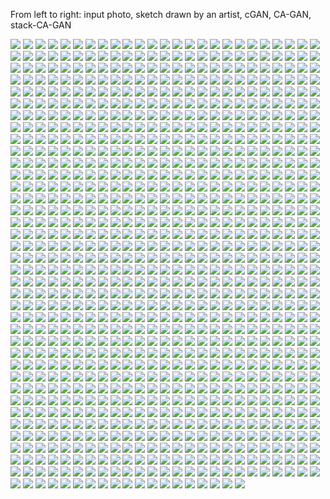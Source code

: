 From left to right: input photo, sketch drawn by an artist, cGAN, CA-GAN, stack-CA-GAN

<img src='CUFSF_944/1.jpg' aligh=center>

<img src='CUFSF_944/2.jpg' aligh=center>

<img src='CUFSF_944/3.jpg' aligh=center>

<img src='CUFSF_944/4.jpg' aligh=center>

<img src='CUFSF_944/5.jpg' aligh=center>

<img src='CUFSF_944/6.jpg' aligh=center>

<img src='CUFSF_944/7.jpg' aligh=center>

<img src='CUFSF_944/8.jpg' aligh=center>

<img src='CUFSF_944/9.jpg' aligh=center>

<img src='CUFSF_944/10.jpg' aligh=center>

<img src='CUFSF_944/11.jpg' aligh=center>

<img src='CUFSF_944/12.jpg' aligh=center>

<img src='CUFSF_944/13.jpg' aligh=center>

<img src='CUFSF_944/14.jpg' aligh=center>

<img src='CUFSF_944/15.jpg' aligh=center>

<img src='CUFSF_944/16.jpg' aligh=center>

<img src='CUFSF_944/17.jpg' aligh=center>

<img src='CUFSF_944/18.jpg' aligh=center>

<img src='CUFSF_944/19.jpg' aligh=center>

<img src='CUFSF_944/20.jpg' aligh=center>

<img src='CUFSF_944/21.jpg' aligh=center>

<img src='CUFSF_944/22.jpg' aligh=center>

<img src='CUFSF_944/23.jpg' aligh=center>

<img src='CUFSF_944/24.jpg' aligh=center>

<img src='CUFSF_944/25.jpg' aligh=center>

<img src='CUFSF_944/26.jpg' aligh=center>

<img src='CUFSF_944/27.jpg' aligh=center>

<img src='CUFSF_944/28.jpg' aligh=center>

<img src='CUFSF_944/29.jpg' aligh=center>

<img src='CUFSF_944/30.jpg' aligh=center>

<img src='CUFSF_944/31.jpg' aligh=center>

<img src='CUFSF_944/32.jpg' aligh=center>

<img src='CUFSF_944/33.jpg' aligh=center>

<img src='CUFSF_944/34.jpg' aligh=center>

<img src='CUFSF_944/35.jpg' aligh=center>

<img src='CUFSF_944/36.jpg' aligh=center>

<img src='CUFSF_944/37.jpg' aligh=center>

<img src='CUFSF_944/38.jpg' aligh=center>

<img src='CUFSF_944/39.jpg' aligh=center>

<img src='CUFSF_944/40.jpg' aligh=center>

<img src='CUFSF_944/41.jpg' aligh=center>

<img src='CUFSF_944/42.jpg' aligh=center>

<img src='CUFSF_944/43.jpg' aligh=center>

<img src='CUFSF_944/44.jpg' aligh=center>

<img src='CUFSF_944/45.jpg' aligh=center>

<img src='CUFSF_944/46.jpg' aligh=center>

<img src='CUFSF_944/47.jpg' aligh=center>

<img src='CUFSF_944/48.jpg' aligh=center>

<img src='CUFSF_944/49.jpg' aligh=center>

<img src='CUFSF_944/50.jpg' aligh=center>

<img src='CUFSF_944/51.jpg' aligh=center>

<img src='CUFSF_944/52.jpg' aligh=center>

<img src='CUFSF_944/53.jpg' aligh=center>

<img src='CUFSF_944/54.jpg' aligh=center>

<img src='CUFSF_944/55.jpg' aligh=center>

<img src='CUFSF_944/56.jpg' aligh=center>

<img src='CUFSF_944/57.jpg' aligh=center>

<img src='CUFSF_944/58.jpg' aligh=center>

<img src='CUFSF_944/59.jpg' aligh=center>

<img src='CUFSF_944/60.jpg' aligh=center>

<img src='CUFSF_944/61.jpg' aligh=center>

<img src='CUFSF_944/62.jpg' aligh=center>

<img src='CUFSF_944/63.jpg' aligh=center>

<img src='CUFSF_944/64.jpg' aligh=center>

<img src='CUFSF_944/65.jpg' aligh=center>

<img src='CUFSF_944/66.jpg' aligh=center>

<img src='CUFSF_944/67.jpg' aligh=center>

<img src='CUFSF_944/68.jpg' aligh=center>

<img src='CUFSF_944/69.jpg' aligh=center>

<img src='CUFSF_944/70.jpg' aligh=center>

<img src='CUFSF_944/71.jpg' aligh=center>

<img src='CUFSF_944/72.jpg' aligh=center>

<img src='CUFSF_944/73.jpg' aligh=center>

<img src='CUFSF_944/74.jpg' aligh=center>

<img src='CUFSF_944/75.jpg' aligh=center>

<img src='CUFSF_944/76.jpg' aligh=center>

<img src='CUFSF_944/77.jpg' aligh=center>

<img src='CUFSF_944/78.jpg' aligh=center>

<img src='CUFSF_944/79.jpg' aligh=center>

<img src='CUFSF_944/80.jpg' aligh=center>

<img src='CUFSF_944/81.jpg' aligh=center>

<img src='CUFSF_944/82.jpg' aligh=center>

<img src='CUFSF_944/83.jpg' aligh=center>

<img src='CUFSF_944/84.jpg' aligh=center>

<img src='CUFSF_944/85.jpg' aligh=center>

<img src='CUFSF_944/86.jpg' aligh=center>

<img src='CUFSF_944/87.jpg' aligh=center>

<img src='CUFSF_944/88.jpg' aligh=center>

<img src='CUFSF_944/89.jpg' aligh=center>

<img src='CUFSF_944/90.jpg' aligh=center>

<img src='CUFSF_944/91.jpg' aligh=center>

<img src='CUFSF_944/92.jpg' aligh=center>

<img src='CUFSF_944/93.jpg' aligh=center>

<img src='CUFSF_944/94.jpg' aligh=center>

<img src='CUFSF_944/95.jpg' aligh=center>

<img src='CUFSF_944/96.jpg' aligh=center>

<img src='CUFSF_944/97.jpg' aligh=center>

<img src='CUFSF_944/98.jpg' aligh=center>

<img src='CUFSF_944/99.jpg' aligh=center>

<img src='CUFSF_944/100.jpg' aligh=center>

<img src='CUFSF_944/101.jpg' aligh=center>

<img src='CUFSF_944/102.jpg' aligh=center>

<img src='CUFSF_944/103.jpg' aligh=center>

<img src='CUFSF_944/104.jpg' aligh=center>

<img src='CUFSF_944/105.jpg' aligh=center>

<img src='CUFSF_944/106.jpg' aligh=center>

<img src='CUFSF_944/107.jpg' aligh=center>

<img src='CUFSF_944/108.jpg' aligh=center>

<img src='CUFSF_944/109.jpg' aligh=center>

<img src='CUFSF_944/110.jpg' aligh=center>

<img src='CUFSF_944/111.jpg' aligh=center>

<img src='CUFSF_944/112.jpg' aligh=center>

<img src='CUFSF_944/113.jpg' aligh=center>

<img src='CUFSF_944/114.jpg' aligh=center>

<img src='CUFSF_944/115.jpg' aligh=center>

<img src='CUFSF_944/116.jpg' aligh=center>

<img src='CUFSF_944/117.jpg' aligh=center>

<img src='CUFSF_944/118.jpg' aligh=center>

<img src='CUFSF_944/119.jpg' aligh=center>

<img src='CUFSF_944/120.jpg' aligh=center>

<img src='CUFSF_944/121.jpg' aligh=center>

<img src='CUFSF_944/122.jpg' aligh=center>

<img src='CUFSF_944/123.jpg' aligh=center>

<img src='CUFSF_944/124.jpg' aligh=center>

<img src='CUFSF_944/125.jpg' aligh=center>

<img src='CUFSF_944/126.jpg' aligh=center>

<img src='CUFSF_944/127.jpg' aligh=center>

<img src='CUFSF_944/128.jpg' aligh=center>

<img src='CUFSF_944/129.jpg' aligh=center>

<img src='CUFSF_944/130.jpg' aligh=center>

<img src='CUFSF_944/131.jpg' aligh=center>

<img src='CUFSF_944/132.jpg' aligh=center>

<img src='CUFSF_944/133.jpg' aligh=center>

<img src='CUFSF_944/134.jpg' aligh=center>

<img src='CUFSF_944/135.jpg' aligh=center>

<img src='CUFSF_944/136.jpg' aligh=center>

<img src='CUFSF_944/137.jpg' aligh=center>

<img src='CUFSF_944/138.jpg' aligh=center>

<img src='CUFSF_944/139.jpg' aligh=center>

<img src='CUFSF_944/140.jpg' aligh=center>

<img src='CUFSF_944/141.jpg' aligh=center>

<img src='CUFSF_944/142.jpg' aligh=center>

<img src='CUFSF_944/143.jpg' aligh=center>

<img src='CUFSF_944/144.jpg' aligh=center>

<img src='CUFSF_944/145.jpg' aligh=center>

<img src='CUFSF_944/146.jpg' aligh=center>

<img src='CUFSF_944/147.jpg' aligh=center>

<img src='CUFSF_944/148.jpg' aligh=center>

<img src='CUFSF_944/149.jpg' aligh=center>

<img src='CUFSF_944/150.jpg' aligh=center>

<img src='CUFSF_944/151.jpg' aligh=center>

<img src='CUFSF_944/152.jpg' aligh=center>

<img src='CUFSF_944/153.jpg' aligh=center>

<img src='CUFSF_944/154.jpg' aligh=center>

<img src='CUFSF_944/155.jpg' aligh=center>

<img src='CUFSF_944/156.jpg' aligh=center>

<img src='CUFSF_944/157.jpg' aligh=center>

<img src='CUFSF_944/158.jpg' aligh=center>

<img src='CUFSF_944/159.jpg' aligh=center>

<img src='CUFSF_944/160.jpg' aligh=center>

<img src='CUFSF_944/161.jpg' aligh=center>

<img src='CUFSF_944/162.jpg' aligh=center>

<img src='CUFSF_944/163.jpg' aligh=center>

<img src='CUFSF_944/164.jpg' aligh=center>

<img src='CUFSF_944/165.jpg' aligh=center>

<img src='CUFSF_944/166.jpg' aligh=center>

<img src='CUFSF_944/167.jpg' aligh=center>

<img src='CUFSF_944/168.jpg' aligh=center>

<img src='CUFSF_944/169.jpg' aligh=center>

<img src='CUFSF_944/170.jpg' aligh=center>

<img src='CUFSF_944/171.jpg' aligh=center>

<img src='CUFSF_944/172.jpg' aligh=center>

<img src='CUFSF_944/173.jpg' aligh=center>

<img src='CUFSF_944/174.jpg' aligh=center>

<img src='CUFSF_944/175.jpg' aligh=center>

<img src='CUFSF_944/176.jpg' aligh=center>

<img src='CUFSF_944/177.jpg' aligh=center>

<img src='CUFSF_944/178.jpg' aligh=center>

<img src='CUFSF_944/179.jpg' aligh=center>

<img src='CUFSF_944/180.jpg' aligh=center>

<img src='CUFSF_944/181.jpg' aligh=center>

<img src='CUFSF_944/182.jpg' aligh=center>

<img src='CUFSF_944/183.jpg' aligh=center>

<img src='CUFSF_944/184.jpg' aligh=center>

<img src='CUFSF_944/185.jpg' aligh=center>

<img src='CUFSF_944/186.jpg' aligh=center>

<img src='CUFSF_944/187.jpg' aligh=center>

<img src='CUFSF_944/188.jpg' aligh=center>

<img src='CUFSF_944/189.jpg' aligh=center>

<img src='CUFSF_944/190.jpg' aligh=center>

<img src='CUFSF_944/191.jpg' aligh=center>

<img src='CUFSF_944/192.jpg' aligh=center>

<img src='CUFSF_944/193.jpg' aligh=center>

<img src='CUFSF_944/194.jpg' aligh=center>

<img src='CUFSF_944/195.jpg' aligh=center>

<img src='CUFSF_944/196.jpg' aligh=center>

<img src='CUFSF_944/197.jpg' aligh=center>

<img src='CUFSF_944/198.jpg' aligh=center>

<img src='CUFSF_944/199.jpg' aligh=center>

<img src='CUFSF_944/200.jpg' aligh=center>

<img src='CUFSF_944/201.jpg' aligh=center>

<img src='CUFSF_944/202.jpg' aligh=center>

<img src='CUFSF_944/203.jpg' aligh=center>

<img src='CUFSF_944/204.jpg' aligh=center>

<img src='CUFSF_944/205.jpg' aligh=center>

<img src='CUFSF_944/206.jpg' aligh=center>

<img src='CUFSF_944/207.jpg' aligh=center>

<img src='CUFSF_944/208.jpg' aligh=center>

<img src='CUFSF_944/209.jpg' aligh=center>

<img src='CUFSF_944/210.jpg' aligh=center>

<img src='CUFSF_944/211.jpg' aligh=center>

<img src='CUFSF_944/212.jpg' aligh=center>

<img src='CUFSF_944/213.jpg' aligh=center>

<img src='CUFSF_944/214.jpg' aligh=center>

<img src='CUFSF_944/215.jpg' aligh=center>

<img src='CUFSF_944/216.jpg' aligh=center>

<img src='CUFSF_944/217.jpg' aligh=center>

<img src='CUFSF_944/218.jpg' aligh=center>

<img src='CUFSF_944/219.jpg' aligh=center>

<img src='CUFSF_944/220.jpg' aligh=center>

<img src='CUFSF_944/221.jpg' aligh=center>

<img src='CUFSF_944/222.jpg' aligh=center>

<img src='CUFSF_944/223.jpg' aligh=center>

<img src='CUFSF_944/224.jpg' aligh=center>

<img src='CUFSF_944/225.jpg' aligh=center>

<img src='CUFSF_944/226.jpg' aligh=center>

<img src='CUFSF_944/227.jpg' aligh=center>

<img src='CUFSF_944/228.jpg' aligh=center>

<img src='CUFSF_944/229.jpg' aligh=center>

<img src='CUFSF_944/230.jpg' aligh=center>

<img src='CUFSF_944/231.jpg' aligh=center>

<img src='CUFSF_944/232.jpg' aligh=center>

<img src='CUFSF_944/233.jpg' aligh=center>

<img src='CUFSF_944/234.jpg' aligh=center>

<img src='CUFSF_944/235.jpg' aligh=center>

<img src='CUFSF_944/236.jpg' aligh=center>

<img src='CUFSF_944/237.jpg' aligh=center>

<img src='CUFSF_944/238.jpg' aligh=center>

<img src='CUFSF_944/239.jpg' aligh=center>

<img src='CUFSF_944/240.jpg' aligh=center>

<img src='CUFSF_944/241.jpg' aligh=center>

<img src='CUFSF_944/242.jpg' aligh=center>

<img src='CUFSF_944/243.jpg' aligh=center>

<img src='CUFSF_944/244.jpg' aligh=center>

<img src='CUFSF_944/245.jpg' aligh=center>

<img src='CUFSF_944/246.jpg' aligh=center>

<img src='CUFSF_944/247.jpg' aligh=center>

<img src='CUFSF_944/248.jpg' aligh=center>

<img src='CUFSF_944/249.jpg' aligh=center>

<img src='CUFSF_944/250.jpg' aligh=center>

<img src='CUFSF_944/251.jpg' aligh=center>

<img src='CUFSF_944/252.jpg' aligh=center>

<img src='CUFSF_944/253.jpg' aligh=center>

<img src='CUFSF_944/254.jpg' aligh=center>

<img src='CUFSF_944/255.jpg' aligh=center>

<img src='CUFSF_944/256.jpg' aligh=center>

<img src='CUFSF_944/257.jpg' aligh=center>

<img src='CUFSF_944/258.jpg' aligh=center>

<img src='CUFSF_944/259.jpg' aligh=center>

<img src='CUFSF_944/260.jpg' aligh=center>

<img src='CUFSF_944/261.jpg' aligh=center>

<img src='CUFSF_944/262.jpg' aligh=center>

<img src='CUFSF_944/263.jpg' aligh=center>

<img src='CUFSF_944/264.jpg' aligh=center>

<img src='CUFSF_944/265.jpg' aligh=center>

<img src='CUFSF_944/266.jpg' aligh=center>

<img src='CUFSF_944/267.jpg' aligh=center>

<img src='CUFSF_944/268.jpg' aligh=center>

<img src='CUFSF_944/269.jpg' aligh=center>

<img src='CUFSF_944/270.jpg' aligh=center>

<img src='CUFSF_944/271.jpg' aligh=center>

<img src='CUFSF_944/272.jpg' aligh=center>

<img src='CUFSF_944/273.jpg' aligh=center>

<img src='CUFSF_944/274.jpg' aligh=center>

<img src='CUFSF_944/275.jpg' aligh=center>

<img src='CUFSF_944/276.jpg' aligh=center>

<img src='CUFSF_944/277.jpg' aligh=center>

<img src='CUFSF_944/278.jpg' aligh=center>

<img src='CUFSF_944/279.jpg' aligh=center>

<img src='CUFSF_944/280.jpg' aligh=center>

<img src='CUFSF_944/281.jpg' aligh=center>

<img src='CUFSF_944/282.jpg' aligh=center>

<img src='CUFSF_944/283.jpg' aligh=center>

<img src='CUFSF_944/284.jpg' aligh=center>

<img src='CUFSF_944/285.jpg' aligh=center>

<img src='CUFSF_944/286.jpg' aligh=center>

<img src='CUFSF_944/287.jpg' aligh=center>

<img src='CUFSF_944/288.jpg' aligh=center>

<img src='CUFSF_944/289.jpg' aligh=center>

<img src='CUFSF_944/290.jpg' aligh=center>

<img src='CUFSF_944/291.jpg' aligh=center>

<img src='CUFSF_944/292.jpg' aligh=center>

<img src='CUFSF_944/293.jpg' aligh=center>

<img src='CUFSF_944/294.jpg' aligh=center>

<img src='CUFSF_944/295.jpg' aligh=center>

<img src='CUFSF_944/296.jpg' aligh=center>

<img src='CUFSF_944/297.jpg' aligh=center>

<img src='CUFSF_944/298.jpg' aligh=center>

<img src='CUFSF_944/299.jpg' aligh=center>

<img src='CUFSF_944/300.jpg' aligh=center>

<img src='CUFSF_944/301.jpg' aligh=center>

<img src='CUFSF_944/302.jpg' aligh=center>

<img src='CUFSF_944/303.jpg' aligh=center>

<img src='CUFSF_944/304.jpg' aligh=center>

<img src='CUFSF_944/305.jpg' aligh=center>

<img src='CUFSF_944/306.jpg' aligh=center>

<img src='CUFSF_944/307.jpg' aligh=center>

<img src='CUFSF_944/308.jpg' aligh=center>

<img src='CUFSF_944/309.jpg' aligh=center>

<img src='CUFSF_944/310.jpg' aligh=center>

<img src='CUFSF_944/311.jpg' aligh=center>

<img src='CUFSF_944/312.jpg' aligh=center>

<img src='CUFSF_944/313.jpg' aligh=center>

<img src='CUFSF_944/314.jpg' aligh=center>

<img src='CUFSF_944/315.jpg' aligh=center>

<img src='CUFSF_944/316.jpg' aligh=center>

<img src='CUFSF_944/317.jpg' aligh=center>

<img src='CUFSF_944/318.jpg' aligh=center>

<img src='CUFSF_944/319.jpg' aligh=center>

<img src='CUFSF_944/320.jpg' aligh=center>

<img src='CUFSF_944/321.jpg' aligh=center>

<img src='CUFSF_944/322.jpg' aligh=center>

<img src='CUFSF_944/323.jpg' aligh=center>

<img src='CUFSF_944/324.jpg' aligh=center>

<img src='CUFSF_944/325.jpg' aligh=center>

<img src='CUFSF_944/326.jpg' aligh=center>

<img src='CUFSF_944/327.jpg' aligh=center>

<img src='CUFSF_944/328.jpg' aligh=center>

<img src='CUFSF_944/329.jpg' aligh=center>

<img src='CUFSF_944/330.jpg' aligh=center>

<img src='CUFSF_944/331.jpg' aligh=center>

<img src='CUFSF_944/332.jpg' aligh=center>

<img src='CUFSF_944/333.jpg' aligh=center>

<img src='CUFSF_944/334.jpg' aligh=center>

<img src='CUFSF_944/335.jpg' aligh=center>

<img src='CUFSF_944/336.jpg' aligh=center>

<img src='CUFSF_944/337.jpg' aligh=center>

<img src='CUFSF_944/338.jpg' aligh=center>

<img src='CUFSF_944/339.jpg' aligh=center>

<img src='CUFSF_944/340.jpg' aligh=center>

<img src='CUFSF_944/341.jpg' aligh=center>

<img src='CUFSF_944/342.jpg' aligh=center>

<img src='CUFSF_944/343.jpg' aligh=center>

<img src='CUFSF_944/344.jpg' aligh=center>

<img src='CUFSF_944/345.jpg' aligh=center>

<img src='CUFSF_944/346.jpg' aligh=center>

<img src='CUFSF_944/347.jpg' aligh=center>

<img src='CUFSF_944/348.jpg' aligh=center>

<img src='CUFSF_944/349.jpg' aligh=center>

<img src='CUFSF_944/350.jpg' aligh=center>

<img src='CUFSF_944/351.jpg' aligh=center>

<img src='CUFSF_944/352.jpg' aligh=center>

<img src='CUFSF_944/353.jpg' aligh=center>

<img src='CUFSF_944/354.jpg' aligh=center>

<img src='CUFSF_944/355.jpg' aligh=center>

<img src='CUFSF_944/356.jpg' aligh=center>

<img src='CUFSF_944/357.jpg' aligh=center>

<img src='CUFSF_944/358.jpg' aligh=center>

<img src='CUFSF_944/359.jpg' aligh=center>

<img src='CUFSF_944/360.jpg' aligh=center>

<img src='CUFSF_944/361.jpg' aligh=center>

<img src='CUFSF_944/362.jpg' aligh=center>

<img src='CUFSF_944/363.jpg' aligh=center>

<img src='CUFSF_944/364.jpg' aligh=center>

<img src='CUFSF_944/365.jpg' aligh=center>

<img src='CUFSF_944/366.jpg' aligh=center>

<img src='CUFSF_944/367.jpg' aligh=center>

<img src='CUFSF_944/368.jpg' aligh=center>

<img src='CUFSF_944/369.jpg' aligh=center>

<img src='CUFSF_944/370.jpg' aligh=center>

<img src='CUFSF_944/371.jpg' aligh=center>

<img src='CUFSF_944/372.jpg' aligh=center>

<img src='CUFSF_944/373.jpg' aligh=center>

<img src='CUFSF_944/374.jpg' aligh=center>

<img src='CUFSF_944/375.jpg' aligh=center>

<img src='CUFSF_944/376.jpg' aligh=center>

<img src='CUFSF_944/377.jpg' aligh=center>

<img src='CUFSF_944/378.jpg' aligh=center>

<img src='CUFSF_944/379.jpg' aligh=center>

<img src='CUFSF_944/380.jpg' aligh=center>

<img src='CUFSF_944/381.jpg' aligh=center>

<img src='CUFSF_944/382.jpg' aligh=center>

<img src='CUFSF_944/383.jpg' aligh=center>

<img src='CUFSF_944/384.jpg' aligh=center>

<img src='CUFSF_944/385.jpg' aligh=center>

<img src='CUFSF_944/386.jpg' aligh=center>

<img src='CUFSF_944/387.jpg' aligh=center>

<img src='CUFSF_944/388.jpg' aligh=center>

<img src='CUFSF_944/389.jpg' aligh=center>

<img src='CUFSF_944/390.jpg' aligh=center>

<img src='CUFSF_944/391.jpg' aligh=center>

<img src='CUFSF_944/392.jpg' aligh=center>

<img src='CUFSF_944/393.jpg' aligh=center>

<img src='CUFSF_944/394.jpg' aligh=center>

<img src='CUFSF_944/395.jpg' aligh=center>

<img src='CUFSF_944/396.jpg' aligh=center>

<img src='CUFSF_944/397.jpg' aligh=center>

<img src='CUFSF_944/398.jpg' aligh=center>

<img src='CUFSF_944/399.jpg' aligh=center>

<img src='CUFSF_944/400.jpg' aligh=center>

<img src='CUFSF_944/401.jpg' aligh=center>

<img src='CUFSF_944/402.jpg' aligh=center>

<img src='CUFSF_944/403.jpg' aligh=center>

<img src='CUFSF_944/404.jpg' aligh=center>

<img src='CUFSF_944/405.jpg' aligh=center>

<img src='CUFSF_944/406.jpg' aligh=center>

<img src='CUFSF_944/407.jpg' aligh=center>

<img src='CUFSF_944/408.jpg' aligh=center>

<img src='CUFSF_944/409.jpg' aligh=center>

<img src='CUFSF_944/410.jpg' aligh=center>

<img src='CUFSF_944/411.jpg' aligh=center>

<img src='CUFSF_944/412.jpg' aligh=center>

<img src='CUFSF_944/413.jpg' aligh=center>

<img src='CUFSF_944/414.jpg' aligh=center>

<img src='CUFSF_944/415.jpg' aligh=center>

<img src='CUFSF_944/416.jpg' aligh=center>

<img src='CUFSF_944/417.jpg' aligh=center>

<img src='CUFSF_944/418.jpg' aligh=center>

<img src='CUFSF_944/419.jpg' aligh=center>

<img src='CUFSF_944/420.jpg' aligh=center>

<img src='CUFSF_944/421.jpg' aligh=center>

<img src='CUFSF_944/422.jpg' aligh=center>

<img src='CUFSF_944/423.jpg' aligh=center>

<img src='CUFSF_944/424.jpg' aligh=center>

<img src='CUFSF_944/425.jpg' aligh=center>

<img src='CUFSF_944/426.jpg' aligh=center>

<img src='CUFSF_944/427.jpg' aligh=center>

<img src='CUFSF_944/428.jpg' aligh=center>

<img src='CUFSF_944/429.jpg' aligh=center>

<img src='CUFSF_944/430.jpg' aligh=center>

<img src='CUFSF_944/431.jpg' aligh=center>

<img src='CUFSF_944/432.jpg' aligh=center>

<img src='CUFSF_944/433.jpg' aligh=center>

<img src='CUFSF_944/434.jpg' aligh=center>

<img src='CUFSF_944/435.jpg' aligh=center>

<img src='CUFSF_944/436.jpg' aligh=center>

<img src='CUFSF_944/437.jpg' aligh=center>

<img src='CUFSF_944/438.jpg' aligh=center>

<img src='CUFSF_944/439.jpg' aligh=center>

<img src='CUFSF_944/440.jpg' aligh=center>

<img src='CUFSF_944/441.jpg' aligh=center>

<img src='CUFSF_944/442.jpg' aligh=center>

<img src='CUFSF_944/443.jpg' aligh=center>

<img src='CUFSF_944/444.jpg' aligh=center>

<img src='CUFSF_944/445.jpg' aligh=center>

<img src='CUFSF_944/446.jpg' aligh=center>

<img src='CUFSF_944/447.jpg' aligh=center>

<img src='CUFSF_944/448.jpg' aligh=center>

<img src='CUFSF_944/449.jpg' aligh=center>

<img src='CUFSF_944/450.jpg' aligh=center>

<img src='CUFSF_944/451.jpg' aligh=center>

<img src='CUFSF_944/452.jpg' aligh=center>

<img src='CUFSF_944/453.jpg' aligh=center>

<img src='CUFSF_944/454.jpg' aligh=center>

<img src='CUFSF_944/455.jpg' aligh=center>

<img src='CUFSF_944/456.jpg' aligh=center>

<img src='CUFSF_944/457.jpg' aligh=center>

<img src='CUFSF_944/458.jpg' aligh=center>

<img src='CUFSF_944/459.jpg' aligh=center>

<img src='CUFSF_944/460.jpg' aligh=center>

<img src='CUFSF_944/461.jpg' aligh=center>

<img src='CUFSF_944/462.jpg' aligh=center>

<img src='CUFSF_944/463.jpg' aligh=center>

<img src='CUFSF_944/464.jpg' aligh=center>

<img src='CUFSF_944/465.jpg' aligh=center>

<img src='CUFSF_944/466.jpg' aligh=center>

<img src='CUFSF_944/467.jpg' aligh=center>

<img src='CUFSF_944/468.jpg' aligh=center>

<img src='CUFSF_944/469.jpg' aligh=center>

<img src='CUFSF_944/470.jpg' aligh=center>

<img src='CUFSF_944/471.jpg' aligh=center>

<img src='CUFSF_944/472.jpg' aligh=center>

<img src='CUFSF_944/473.jpg' aligh=center>

<img src='CUFSF_944/474.jpg' aligh=center>

<img src='CUFSF_944/475.jpg' aligh=center>

<img src='CUFSF_944/476.jpg' aligh=center>

<img src='CUFSF_944/477.jpg' aligh=center>

<img src='CUFSF_944/478.jpg' aligh=center>

<img src='CUFSF_944/479.jpg' aligh=center>

<img src='CUFSF_944/480.jpg' aligh=center>

<img src='CUFSF_944/481.jpg' aligh=center>

<img src='CUFSF_944/482.jpg' aligh=center>

<img src='CUFSF_944/483.jpg' aligh=center>

<img src='CUFSF_944/484.jpg' aligh=center>

<img src='CUFSF_944/485.jpg' aligh=center>

<img src='CUFSF_944/486.jpg' aligh=center>

<img src='CUFSF_944/487.jpg' aligh=center>

<img src='CUFSF_944/488.jpg' aligh=center>

<img src='CUFSF_944/489.jpg' aligh=center>

<img src='CUFSF_944/490.jpg' aligh=center>

<img src='CUFSF_944/491.jpg' aligh=center>

<img src='CUFSF_944/492.jpg' aligh=center>

<img src='CUFSF_944/493.jpg' aligh=center>

<img src='CUFSF_944/494.jpg' aligh=center>

<img src='CUFSF_944/495.jpg' aligh=center>

<img src='CUFSF_944/496.jpg' aligh=center>

<img src='CUFSF_944/497.jpg' aligh=center>

<img src='CUFSF_944/498.jpg' aligh=center>

<img src='CUFSF_944/499.jpg' aligh=center>

<img src='CUFSF_944/500.jpg' aligh=center>

<img src='CUFSF_944/501.jpg' aligh=center>

<img src='CUFSF_944/502.jpg' aligh=center>

<img src='CUFSF_944/503.jpg' aligh=center>

<img src='CUFSF_944/504.jpg' aligh=center>

<img src='CUFSF_944/505.jpg' aligh=center>

<img src='CUFSF_944/506.jpg' aligh=center>

<img src='CUFSF_944/507.jpg' aligh=center>

<img src='CUFSF_944/508.jpg' aligh=center>

<img src='CUFSF_944/509.jpg' aligh=center>

<img src='CUFSF_944/510.jpg' aligh=center>

<img src='CUFSF_944/511.jpg' aligh=center>

<img src='CUFSF_944/512.jpg' aligh=center>

<img src='CUFSF_944/513.jpg' aligh=center>

<img src='CUFSF_944/514.jpg' aligh=center>

<img src='CUFSF_944/515.jpg' aligh=center>

<img src='CUFSF_944/516.jpg' aligh=center>

<img src='CUFSF_944/517.jpg' aligh=center>

<img src='CUFSF_944/518.jpg' aligh=center>

<img src='CUFSF_944/519.jpg' aligh=center>

<img src='CUFSF_944/520.jpg' aligh=center>

<img src='CUFSF_944/521.jpg' aligh=center>

<img src='CUFSF_944/522.jpg' aligh=center>

<img src='CUFSF_944/523.jpg' aligh=center>

<img src='CUFSF_944/524.jpg' aligh=center>

<img src='CUFSF_944/525.jpg' aligh=center>

<img src='CUFSF_944/526.jpg' aligh=center>

<img src='CUFSF_944/527.jpg' aligh=center>

<img src='CUFSF_944/528.jpg' aligh=center>

<img src='CUFSF_944/529.jpg' aligh=center>

<img src='CUFSF_944/530.jpg' aligh=center>

<img src='CUFSF_944/531.jpg' aligh=center>

<img src='CUFSF_944/532.jpg' aligh=center>

<img src='CUFSF_944/533.jpg' aligh=center>

<img src='CUFSF_944/534.jpg' aligh=center>

<img src='CUFSF_944/535.jpg' aligh=center>

<img src='CUFSF_944/536.jpg' aligh=center>

<img src='CUFSF_944/537.jpg' aligh=center>

<img src='CUFSF_944/538.jpg' aligh=center>

<img src='CUFSF_944/539.jpg' aligh=center>

<img src='CUFSF_944/540.jpg' aligh=center>

<img src='CUFSF_944/541.jpg' aligh=center>

<img src='CUFSF_944/542.jpg' aligh=center>

<img src='CUFSF_944/543.jpg' aligh=center>

<img src='CUFSF_944/544.jpg' aligh=center>

<img src='CUFSF_944/545.jpg' aligh=center>

<img src='CUFSF_944/546.jpg' aligh=center>

<img src='CUFSF_944/547.jpg' aligh=center>

<img src='CUFSF_944/548.jpg' aligh=center>

<img src='CUFSF_944/549.jpg' aligh=center>

<img src='CUFSF_944/550.jpg' aligh=center>

<img src='CUFSF_944/551.jpg' aligh=center>

<img src='CUFSF_944/552.jpg' aligh=center>

<img src='CUFSF_944/553.jpg' aligh=center>

<img src='CUFSF_944/554.jpg' aligh=center>

<img src='CUFSF_944/555.jpg' aligh=center>

<img src='CUFSF_944/556.jpg' aligh=center>

<img src='CUFSF_944/557.jpg' aligh=center>

<img src='CUFSF_944/558.jpg' aligh=center>

<img src='CUFSF_944/559.jpg' aligh=center>

<img src='CUFSF_944/560.jpg' aligh=center>

<img src='CUFSF_944/561.jpg' aligh=center>

<img src='CUFSF_944/562.jpg' aligh=center>

<img src='CUFSF_944/563.jpg' aligh=center>

<img src='CUFSF_944/564.jpg' aligh=center>

<img src='CUFSF_944/565.jpg' aligh=center>

<img src='CUFSF_944/566.jpg' aligh=center>

<img src='CUFSF_944/567.jpg' aligh=center>

<img src='CUFSF_944/568.jpg' aligh=center>

<img src='CUFSF_944/569.jpg' aligh=center>

<img src='CUFSF_944/570.jpg' aligh=center>

<img src='CUFSF_944/571.jpg' aligh=center>

<img src='CUFSF_944/572.jpg' aligh=center>

<img src='CUFSF_944/573.jpg' aligh=center>

<img src='CUFSF_944/574.jpg' aligh=center>

<img src='CUFSF_944/575.jpg' aligh=center>

<img src='CUFSF_944/576.jpg' aligh=center>

<img src='CUFSF_944/577.jpg' aligh=center>

<img src='CUFSF_944/578.jpg' aligh=center>

<img src='CUFSF_944/579.jpg' aligh=center>

<img src='CUFSF_944/580.jpg' aligh=center>

<img src='CUFSF_944/581.jpg' aligh=center>

<img src='CUFSF_944/582.jpg' aligh=center>

<img src='CUFSF_944/583.jpg' aligh=center>

<img src='CUFSF_944/584.jpg' aligh=center>

<img src='CUFSF_944/585.jpg' aligh=center>

<img src='CUFSF_944/586.jpg' aligh=center>

<img src='CUFSF_944/587.jpg' aligh=center>

<img src='CUFSF_944/588.jpg' aligh=center>

<img src='CUFSF_944/589.jpg' aligh=center>

<img src='CUFSF_944/590.jpg' aligh=center>

<img src='CUFSF_944/591.jpg' aligh=center>

<img src='CUFSF_944/592.jpg' aligh=center>

<img src='CUFSF_944/593.jpg' aligh=center>

<img src='CUFSF_944/594.jpg' aligh=center>

<img src='CUFSF_944/595.jpg' aligh=center>

<img src='CUFSF_944/596.jpg' aligh=center>

<img src='CUFSF_944/597.jpg' aligh=center>

<img src='CUFSF_944/598.jpg' aligh=center>

<img src='CUFSF_944/599.jpg' aligh=center>

<img src='CUFSF_944/600.jpg' aligh=center>

<img src='CUFSF_944/601.jpg' aligh=center>

<img src='CUFSF_944/602.jpg' aligh=center>

<img src='CUFSF_944/603.jpg' aligh=center>

<img src='CUFSF_944/604.jpg' aligh=center>

<img src='CUFSF_944/605.jpg' aligh=center>

<img src='CUFSF_944/606.jpg' aligh=center>

<img src='CUFSF_944/607.jpg' aligh=center>

<img src='CUFSF_944/608.jpg' aligh=center>

<img src='CUFSF_944/609.jpg' aligh=center>

<img src='CUFSF_944/610.jpg' aligh=center>

<img src='CUFSF_944/611.jpg' aligh=center>

<img src='CUFSF_944/612.jpg' aligh=center>

<img src='CUFSF_944/613.jpg' aligh=center>

<img src='CUFSF_944/614.jpg' aligh=center>

<img src='CUFSF_944/615.jpg' aligh=center>

<img src='CUFSF_944/616.jpg' aligh=center>

<img src='CUFSF_944/617.jpg' aligh=center>

<img src='CUFSF_944/618.jpg' aligh=center>

<img src='CUFSF_944/619.jpg' aligh=center>

<img src='CUFSF_944/620.jpg' aligh=center>

<img src='CUFSF_944/621.jpg' aligh=center>

<img src='CUFSF_944/622.jpg' aligh=center>

<img src='CUFSF_944/623.jpg' aligh=center>

<img src='CUFSF_944/624.jpg' aligh=center>

<img src='CUFSF_944/625.jpg' aligh=center>

<img src='CUFSF_944/626.jpg' aligh=center>

<img src='CUFSF_944/627.jpg' aligh=center>

<img src='CUFSF_944/628.jpg' aligh=center>

<img src='CUFSF_944/629.jpg' aligh=center>

<img src='CUFSF_944/630.jpg' aligh=center>

<img src='CUFSF_944/631.jpg' aligh=center>

<img src='CUFSF_944/632.jpg' aligh=center>

<img src='CUFSF_944/633.jpg' aligh=center>

<img src='CUFSF_944/634.jpg' aligh=center>

<img src='CUFSF_944/635.jpg' aligh=center>

<img src='CUFSF_944/636.jpg' aligh=center>

<img src='CUFSF_944/637.jpg' aligh=center>

<img src='CUFSF_944/638.jpg' aligh=center>

<img src='CUFSF_944/639.jpg' aligh=center>

<img src='CUFSF_944/640.jpg' aligh=center>

<img src='CUFSF_944/641.jpg' aligh=center>

<img src='CUFSF_944/642.jpg' aligh=center>

<img src='CUFSF_944/643.jpg' aligh=center>

<img src='CUFSF_944/644.jpg' aligh=center>

<img src='CUFSF_944/645.jpg' aligh=center>

<img src='CUFSF_944/646.jpg' aligh=center>

<img src='CUFSF_944/647.jpg' aligh=center>

<img src='CUFSF_944/648.jpg' aligh=center>

<img src='CUFSF_944/649.jpg' aligh=center>

<img src='CUFSF_944/650.jpg' aligh=center>

<img src='CUFSF_944/651.jpg' aligh=center>

<img src='CUFSF_944/652.jpg' aligh=center>

<img src='CUFSF_944/653.jpg' aligh=center>

<img src='CUFSF_944/654.jpg' aligh=center>

<img src='CUFSF_944/655.jpg' aligh=center>

<img src='CUFSF_944/656.jpg' aligh=center>

<img src='CUFSF_944/657.jpg' aligh=center>

<img src='CUFSF_944/658.jpg' aligh=center>

<img src='CUFSF_944/659.jpg' aligh=center>

<img src='CUFSF_944/660.jpg' aligh=center>

<img src='CUFSF_944/661.jpg' aligh=center>

<img src='CUFSF_944/662.jpg' aligh=center>

<img src='CUFSF_944/663.jpg' aligh=center>

<img src='CUFSF_944/664.jpg' aligh=center>

<img src='CUFSF_944/665.jpg' aligh=center>

<img src='CUFSF_944/666.jpg' aligh=center>

<img src='CUFSF_944/667.jpg' aligh=center>

<img src='CUFSF_944/668.jpg' aligh=center>

<img src='CUFSF_944/669.jpg' aligh=center>

<img src='CUFSF_944/670.jpg' aligh=center>

<img src='CUFSF_944/671.jpg' aligh=center>

<img src='CUFSF_944/672.jpg' aligh=center>

<img src='CUFSF_944/673.jpg' aligh=center>

<img src='CUFSF_944/674.jpg' aligh=center>

<img src='CUFSF_944/675.jpg' aligh=center>

<img src='CUFSF_944/676.jpg' aligh=center>

<img src='CUFSF_944/677.jpg' aligh=center>

<img src='CUFSF_944/678.jpg' aligh=center>

<img src='CUFSF_944/679.jpg' aligh=center>

<img src='CUFSF_944/680.jpg' aligh=center>

<img src='CUFSF_944/681.jpg' aligh=center>

<img src='CUFSF_944/682.jpg' aligh=center>

<img src='CUFSF_944/683.jpg' aligh=center>

<img src='CUFSF_944/684.jpg' aligh=center>

<img src='CUFSF_944/685.jpg' aligh=center>

<img src='CUFSF_944/686.jpg' aligh=center>

<img src='CUFSF_944/687.jpg' aligh=center>

<img src='CUFSF_944/688.jpg' aligh=center>

<img src='CUFSF_944/689.jpg' aligh=center>

<img src='CUFSF_944/690.jpg' aligh=center>

<img src='CUFSF_944/691.jpg' aligh=center>

<img src='CUFSF_944/692.jpg' aligh=center>

<img src='CUFSF_944/693.jpg' aligh=center>

<img src='CUFSF_944/694.jpg' aligh=center>

<img src='CUFSF_944/695.jpg' aligh=center>

<img src='CUFSF_944/696.jpg' aligh=center>

<img src='CUFSF_944/697.jpg' aligh=center>

<img src='CUFSF_944/698.jpg' aligh=center>

<img src='CUFSF_944/699.jpg' aligh=center>

<img src='CUFSF_944/700.jpg' aligh=center>

<img src='CUFSF_944/701.jpg' aligh=center>

<img src='CUFSF_944/702.jpg' aligh=center>

<img src='CUFSF_944/703.jpg' aligh=center>

<img src='CUFSF_944/704.jpg' aligh=center>

<img src='CUFSF_944/705.jpg' aligh=center>

<img src='CUFSF_944/706.jpg' aligh=center>

<img src='CUFSF_944/707.jpg' aligh=center>

<img src='CUFSF_944/708.jpg' aligh=center>

<img src='CUFSF_944/709.jpg' aligh=center>

<img src='CUFSF_944/710.jpg' aligh=center>

<img src='CUFSF_944/711.jpg' aligh=center>

<img src='CUFSF_944/712.jpg' aligh=center>

<img src='CUFSF_944/713.jpg' aligh=center>

<img src='CUFSF_944/714.jpg' aligh=center>

<img src='CUFSF_944/715.jpg' aligh=center>

<img src='CUFSF_944/716.jpg' aligh=center>

<img src='CUFSF_944/717.jpg' aligh=center>

<img src='CUFSF_944/718.jpg' aligh=center>

<img src='CUFSF_944/719.jpg' aligh=center>

<img src='CUFSF_944/720.jpg' aligh=center>

<img src='CUFSF_944/721.jpg' aligh=center>

<img src='CUFSF_944/722.jpg' aligh=center>

<img src='CUFSF_944/723.jpg' aligh=center>

<img src='CUFSF_944/724.jpg' aligh=center>

<img src='CUFSF_944/725.jpg' aligh=center>

<img src='CUFSF_944/726.jpg' aligh=center>

<img src='CUFSF_944/727.jpg' aligh=center>

<img src='CUFSF_944/728.jpg' aligh=center>

<img src='CUFSF_944/729.jpg' aligh=center>

<img src='CUFSF_944/730.jpg' aligh=center>

<img src='CUFSF_944/731.jpg' aligh=center>

<img src='CUFSF_944/732.jpg' aligh=center>

<img src='CUFSF_944/733.jpg' aligh=center>

<img src='CUFSF_944/734.jpg' aligh=center>

<img src='CUFSF_944/735.jpg' aligh=center>

<img src='CUFSF_944/736.jpg' aligh=center>

<img src='CUFSF_944/737.jpg' aligh=center>

<img src='CUFSF_944/738.jpg' aligh=center>

<img src='CUFSF_944/739.jpg' aligh=center>

<img src='CUFSF_944/740.jpg' aligh=center>

<img src='CUFSF_944/741.jpg' aligh=center>

<img src='CUFSF_944/742.jpg' aligh=center>

<img src='CUFSF_944/743.jpg' aligh=center>

<img src='CUFSF_944/744.jpg' aligh=center>

<img src='CUFSF_944/745.jpg' aligh=center>

<img src='CUFSF_944/746.jpg' aligh=center>

<img src='CUFSF_944/747.jpg' aligh=center>

<img src='CUFSF_944/748.jpg' aligh=center>

<img src='CUFSF_944/749.jpg' aligh=center>

<img src='CUFSF_944/750.jpg' aligh=center>

<img src='CUFSF_944/751.jpg' aligh=center>

<img src='CUFSF_944/752.jpg' aligh=center>

<img src='CUFSF_944/753.jpg' aligh=center>

<img src='CUFSF_944/754.jpg' aligh=center>

<img src='CUFSF_944/755.jpg' aligh=center>

<img src='CUFSF_944/756.jpg' aligh=center>

<img src='CUFSF_944/757.jpg' aligh=center>

<img src='CUFSF_944/758.jpg' aligh=center>

<img src='CUFSF_944/759.jpg' aligh=center>

<img src='CUFSF_944/760.jpg' aligh=center>

<img src='CUFSF_944/761.jpg' aligh=center>

<img src='CUFSF_944/762.jpg' aligh=center>

<img src='CUFSF_944/763.jpg' aligh=center>

<img src='CUFSF_944/764.jpg' aligh=center>

<img src='CUFSF_944/765.jpg' aligh=center>

<img src='CUFSF_944/766.jpg' aligh=center>

<img src='CUFSF_944/767.jpg' aligh=center>

<img src='CUFSF_944/768.jpg' aligh=center>

<img src='CUFSF_944/769.jpg' aligh=center>

<img src='CUFSF_944/770.jpg' aligh=center>

<img src='CUFSF_944/771.jpg' aligh=center>

<img src='CUFSF_944/772.jpg' aligh=center>

<img src='CUFSF_944/773.jpg' aligh=center>

<img src='CUFSF_944/774.jpg' aligh=center>

<img src='CUFSF_944/775.jpg' aligh=center>

<img src='CUFSF_944/776.jpg' aligh=center>

<img src='CUFSF_944/777.jpg' aligh=center>

<img src='CUFSF_944/778.jpg' aligh=center>

<img src='CUFSF_944/779.jpg' aligh=center>

<img src='CUFSF_944/780.jpg' aligh=center>

<img src='CUFSF_944/781.jpg' aligh=center>

<img src='CUFSF_944/782.jpg' aligh=center>

<img src='CUFSF_944/783.jpg' aligh=center>

<img src='CUFSF_944/784.jpg' aligh=center>

<img src='CUFSF_944/785.jpg' aligh=center>

<img src='CUFSF_944/786.jpg' aligh=center>

<img src='CUFSF_944/787.jpg' aligh=center>

<img src='CUFSF_944/788.jpg' aligh=center>

<img src='CUFSF_944/789.jpg' aligh=center>

<img src='CUFSF_944/790.jpg' aligh=center>

<img src='CUFSF_944/791.jpg' aligh=center>

<img src='CUFSF_944/792.jpg' aligh=center>

<img src='CUFSF_944/793.jpg' aligh=center>

<img src='CUFSF_944/794.jpg' aligh=center>

<img src='CUFSF_944/795.jpg' aligh=center>

<img src='CUFSF_944/796.jpg' aligh=center>

<img src='CUFSF_944/797.jpg' aligh=center>

<img src='CUFSF_944/798.jpg' aligh=center>

<img src='CUFSF_944/799.jpg' aligh=center>

<img src='CUFSF_944/800.jpg' aligh=center>

<img src='CUFSF_944/801.jpg' aligh=center>

<img src='CUFSF_944/802.jpg' aligh=center>

<img src='CUFSF_944/803.jpg' aligh=center>

<img src='CUFSF_944/804.jpg' aligh=center>

<img src='CUFSF_944/805.jpg' aligh=center>

<img src='CUFSF_944/806.jpg' aligh=center>

<img src='CUFSF_944/807.jpg' aligh=center>

<img src='CUFSF_944/808.jpg' aligh=center>

<img src='CUFSF_944/809.jpg' aligh=center>

<img src='CUFSF_944/810.jpg' aligh=center>

<img src='CUFSF_944/811.jpg' aligh=center>

<img src='CUFSF_944/812.jpg' aligh=center>

<img src='CUFSF_944/813.jpg' aligh=center>

<img src='CUFSF_944/814.jpg' aligh=center>

<img src='CUFSF_944/815.jpg' aligh=center>

<img src='CUFSF_944/816.jpg' aligh=center>

<img src='CUFSF_944/817.jpg' aligh=center>

<img src='CUFSF_944/818.jpg' aligh=center>

<img src='CUFSF_944/819.jpg' aligh=center>

<img src='CUFSF_944/820.jpg' aligh=center>

<img src='CUFSF_944/821.jpg' aligh=center>

<img src='CUFSF_944/822.jpg' aligh=center>

<img src='CUFSF_944/823.jpg' aligh=center>

<img src='CUFSF_944/824.jpg' aligh=center>

<img src='CUFSF_944/825.jpg' aligh=center>

<img src='CUFSF_944/826.jpg' aligh=center>

<img src='CUFSF_944/827.jpg' aligh=center>

<img src='CUFSF_944/828.jpg' aligh=center>

<img src='CUFSF_944/829.jpg' aligh=center>

<img src='CUFSF_944/830.jpg' aligh=center>

<img src='CUFSF_944/831.jpg' aligh=center>

<img src='CUFSF_944/832.jpg' aligh=center>

<img src='CUFSF_944/833.jpg' aligh=center>

<img src='CUFSF_944/834.jpg' aligh=center>

<img src='CUFSF_944/835.jpg' aligh=center>

<img src='CUFSF_944/836.jpg' aligh=center>

<img src='CUFSF_944/837.jpg' aligh=center>

<img src='CUFSF_944/838.jpg' aligh=center>

<img src='CUFSF_944/839.jpg' aligh=center>

<img src='CUFSF_944/840.jpg' aligh=center>

<img src='CUFSF_944/841.jpg' aligh=center>

<img src='CUFSF_944/842.jpg' aligh=center>

<img src='CUFSF_944/843.jpg' aligh=center>

<img src='CUFSF_944/844.jpg' aligh=center>

<img src='CUFSF_944/845.jpg' aligh=center>

<img src='CUFSF_944/846.jpg' aligh=center>

<img src='CUFSF_944/847.jpg' aligh=center>

<img src='CUFSF_944/848.jpg' aligh=center>

<img src='CUFSF_944/849.jpg' aligh=center>

<img src='CUFSF_944/850.jpg' aligh=center>

<img src='CUFSF_944/851.jpg' aligh=center>

<img src='CUFSF_944/852.jpg' aligh=center>

<img src='CUFSF_944/853.jpg' aligh=center>

<img src='CUFSF_944/854.jpg' aligh=center>

<img src='CUFSF_944/855.jpg' aligh=center>

<img src='CUFSF_944/856.jpg' aligh=center>

<img src='CUFSF_944/857.jpg' aligh=center>

<img src='CUFSF_944/858.jpg' aligh=center>

<img src='CUFSF_944/859.jpg' aligh=center>

<img src='CUFSF_944/860.jpg' aligh=center>

<img src='CUFSF_944/861.jpg' aligh=center>

<img src='CUFSF_944/862.jpg' aligh=center>

<img src='CUFSF_944/863.jpg' aligh=center>

<img src='CUFSF_944/864.jpg' aligh=center>

<img src='CUFSF_944/865.jpg' aligh=center>

<img src='CUFSF_944/866.jpg' aligh=center>

<img src='CUFSF_944/867.jpg' aligh=center>

<img src='CUFSF_944/868.jpg' aligh=center>

<img src='CUFSF_944/869.jpg' aligh=center>

<img src='CUFSF_944/870.jpg' aligh=center>

<img src='CUFSF_944/871.jpg' aligh=center>

<img src='CUFSF_944/872.jpg' aligh=center>

<img src='CUFSF_944/873.jpg' aligh=center>

<img src='CUFSF_944/874.jpg' aligh=center>

<img src='CUFSF_944/875.jpg' aligh=center>

<img src='CUFSF_944/876.jpg' aligh=center>

<img src='CUFSF_944/877.jpg' aligh=center>

<img src='CUFSF_944/878.jpg' aligh=center>

<img src='CUFSF_944/879.jpg' aligh=center>

<img src='CUFSF_944/880.jpg' aligh=center>

<img src='CUFSF_944/881.jpg' aligh=center>

<img src='CUFSF_944/882.jpg' aligh=center>

<img src='CUFSF_944/883.jpg' aligh=center>

<img src='CUFSF_944/884.jpg' aligh=center>

<img src='CUFSF_944/885.jpg' aligh=center>

<img src='CUFSF_944/886.jpg' aligh=center>

<img src='CUFSF_944/887.jpg' aligh=center>

<img src='CUFSF_944/888.jpg' aligh=center>

<img src='CUFSF_944/889.jpg' aligh=center>

<img src='CUFSF_944/890.jpg' aligh=center>

<img src='CUFSF_944/891.jpg' aligh=center>

<img src='CUFSF_944/892.jpg' aligh=center>

<img src='CUFSF_944/893.jpg' aligh=center>

<img src='CUFSF_944/894.jpg' aligh=center>

<img src='CUFSF_944/895.jpg' aligh=center>

<img src='CUFSF_944/896.jpg' aligh=center>

<img src='CUFSF_944/897.jpg' aligh=center>

<img src='CUFSF_944/898.jpg' aligh=center>

<img src='CUFSF_944/899.jpg' aligh=center>

<img src='CUFSF_944/900.jpg' aligh=center>

<img src='CUFSF_944/901.jpg' aligh=center>

<img src='CUFSF_944/902.jpg' aligh=center>

<img src='CUFSF_944/903.jpg' aligh=center>

<img src='CUFSF_944/904.jpg' aligh=center>

<img src='CUFSF_944/905.jpg' aligh=center>

<img src='CUFSF_944/906.jpg' aligh=center>

<img src='CUFSF_944/907.jpg' aligh=center>

<img src='CUFSF_944/908.jpg' aligh=center>

<img src='CUFSF_944/909.jpg' aligh=center>

<img src='CUFSF_944/910.jpg' aligh=center>

<img src='CUFSF_944/911.jpg' aligh=center>

<img src='CUFSF_944/912.jpg' aligh=center>

<img src='CUFSF_944/913.jpg' aligh=center>

<img src='CUFSF_944/914.jpg' aligh=center>

<img src='CUFSF_944/915.jpg' aligh=center>

<img src='CUFSF_944/916.jpg' aligh=center>

<img src='CUFSF_944/917.jpg' aligh=center>

<img src='CUFSF_944/918.jpg' aligh=center>

<img src='CUFSF_944/919.jpg' aligh=center>

<img src='CUFSF_944/920.jpg' aligh=center>

<img src='CUFSF_944/921.jpg' aligh=center>

<img src='CUFSF_944/922.jpg' aligh=center>

<img src='CUFSF_944/923.jpg' aligh=center>

<img src='CUFSF_944/924.jpg' aligh=center>

<img src='CUFSF_944/925.jpg' aligh=center>

<img src='CUFSF_944/926.jpg' aligh=center>

<img src='CUFSF_944/927.jpg' aligh=center>

<img src='CUFSF_944/928.jpg' aligh=center>

<img src='CUFSF_944/929.jpg' aligh=center>

<img src='CUFSF_944/930.jpg' aligh=center>

<img src='CUFSF_944/931.jpg' aligh=center>

<img src='CUFSF_944/932.jpg' aligh=center>

<img src='CUFSF_944/933.jpg' aligh=center>

<img src='CUFSF_944/934.jpg' aligh=center>

<img src='CUFSF_944/935.jpg' aligh=center>

<img src='CUFSF_944/936.jpg' aligh=center>

<img src='CUFSF_944/937.jpg' aligh=center>

<img src='CUFSF_944/938.jpg' aligh=center>

<img src='CUFSF_944/939.jpg' aligh=center>

<img src='CUFSF_944/940.jpg' aligh=center>

<img src='CUFSF_944/941.jpg' aligh=center>

<img src='CUFSF_944/942.jpg' aligh=center>

<img src='CUFSF_944/943.jpg' aligh=center>

<img src='CUFSF_944/944.jpg' aligh=center>

